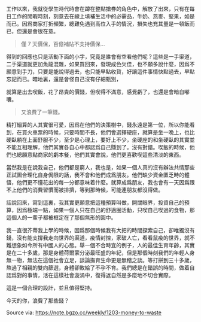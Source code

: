 
工作以來，我就從學生時代時會在蹲在整點搶券的角色中，解放了出來，只有在每日工作的閒暇時刻，刻意去在線上填補生活中的必需品，牛奶、燕麥、堅果，如是而已。因爲商家打折頻繁，總難免遇到高位入手的情況，損失也充其量是一頓飯而已，但還是會很在意。

> 僅 7 天價保，百億補貼不支持價保...

得到的回應也只是活動下面的小字，究竟是誰會有空看他們呢？這些是一手渠道，二手渠道就更加魚龍混雜，如果買回來，發現成色欠佳，也不願多說什麼，因爲不願意到手刀，只要是能說得過去，也只能早點收貨，好讓這件事情快點過去，早點忘記而已。暗地裏，還是會怪自己沒有仔細甄別，

就算是出去喫飯，花了昂貴的價錢，但喫得不滿意，感覺虧了，也還是會暗自嘟囔。

> 又浪費了一筆錢。

精打細算的人其實很可愛，因爲在他們的決策樹中，錢永遠是第一位，所以你能看到，在買火車票的時候，只要時間不長，他們會選擇硬座，就算是坐一晚上，也比硬臥躺在上面舒服不少，至少是心理上，要好上不少，坐硬座的和坐硬臥的其實並不能互相理解，他們其實各自心中都認爲自己賺到了。沒有對錯。喫飯的時候，他們也總願意點商家的虧本餐，他們其實會說，他們更喜歡喫這些清淡的東西。

當然我是在說我自己，他們都是窮人，我也是，如果一個人真的沒有辦法共情那些正試圖合理化自身侷限的話，我不會和他們成爲朋友。他們缺少資金匱乏時的體悟，他們更不懂花出的每一分都意味着什麼。就算成爲朋友，我也會有一天因爲跟不上他們的消費習慣而被排擠，等到那時候，可能連朋友都沒得做。

話說回來，寫到這裏，我其實更願意把這種預算叫做，開闊眼界，投資自己的預算，因爲極端一點，如果一個人只在自己的舒適圈活動，只喫自己喫過的食物，那這個人的一輩子都被框定在了那個無形的圓中。

我一直很芥蒂我上學的時候，因爲那個時候我有大把的時間探索自己，卻唯獨沒有錢，沒有能支撐我走向世界的渠道，疫情封控，家破人亡，看看鼠疫的世界，就不難想象如今所有中國人的心態。舉一個不合時宜的例子，人的最佳生育年齡，其實是在二十多歲，那是身體荷爾蒙分泌最旺盛的年紀，但是那個時刻我們的年輕人身無一物，無法在這個社會立足，談論撫育生命更是無稽之談。等打拼到三十多歲，熬過了相親的雙向篩選，身體卻敗給了不孕不育。我們總是在錯誤的時間，做着自認爲對的事情，活在這樣社會漩渦中，復得返自然是多麼地不切合實際。

這是一個合理的設計，並且值得堅持。

今天的你，浪費了那些錢？

Source via: https://note.bgzo.cc/weekly/1203-money-to-waste